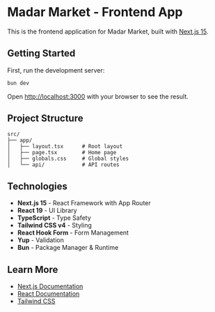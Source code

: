 # Madar Market - Frontend App

This is the frontend application for Madar Market, built with [Next.js 15](https://nextjs.org).

## Getting Started

First, run the development server:

```bash
bun dev
```

Open [http://localhost:3000](http://localhost:3000) with your browser to see the result.

## Project Structure

```
src/
├── app/
│   ├── layout.tsx      # Root layout
│   ├── page.tsx        # Home page
│   ├── globals.css     # Global styles
│   └── api/            # API routes
```

## Technologies

- **Next.js 15** - React Framework with App Router
- **React 19** - UI Library
- **TypeScript** - Type Safety
- **Tailwind CSS v4** - Styling
- **React Hook Form** - Form Management
- **Yup** - Validation
- **Bun** - Package Manager & Runtime

## Learn More

- [Next.js Documentation](https://nextjs.org/docs)
- [React Documentation](https://react.dev)
- [Tailwind CSS](https://tailwindcss.com)




